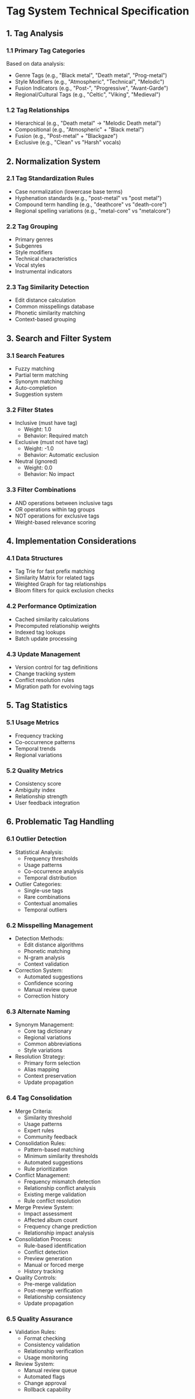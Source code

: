 # Tag System Technical Specification

## 1. Tag Analysis

### 1.1 Primary Tag Categories
Based on data analysis:
- Genre Tags (e.g., "Black metal", "Death metal", "Prog-metal")
- Style Modifiers (e.g., "Atmospheric", "Technical", "Melodic")
- Fusion Indicators (e.g., "Post-", "Progressive", "Avant-Garde")
- Regional/Cultural Tags (e.g., "Celtic", "Viking", "Medieval")

### 1.2 Tag Relationships
- Hierarchical (e.g., "Death metal" -> "Melodic Death metal")
- Compositional (e.g., "Atmospheric" + "Black metal")
- Fusion (e.g., "Post-metal" + "Blackgaze")
- Exclusive (e.g., "Clean" vs "Harsh" vocals)

## 2. Normalization System

### 2.1 Tag Standardization Rules
- Case normalization (lowercase base terms)
- Hyphenation standards (e.g., "post-metal" vs "post metal")
- Compound term handling (e.g., "deathcore" vs "death-core")
- Regional spelling variations (e.g., "metal-core" vs "metalcore")

### 2.2 Tag Grouping
- Primary genres
- Subgenres
- Style modifiers
- Technical characteristics
- Vocal styles
- Instrumental indicators

### 2.3 Tag Similarity Detection
- Edit distance calculation
- Common misspellings database
- Phonetic similarity matching
- Context-based grouping

## 3. Search and Filter System

### 3.1 Search Features
- Fuzzy matching
- Partial term matching
- Synonym matching
- Auto-completion
- Suggestion system

### 3.2 Filter States
- Inclusive (must have tag)
	- Weight: 1.0
	- Behavior: Required match
- Exclusive (must not have tag)
	- Weight: -1.0
	- Behavior: Automatic exclusion
- Neutral (ignored)
	- Weight: 0.0
	- Behavior: No impact

### 3.3 Filter Combinations
- AND operations between inclusive tags
- OR operations within tag groups
- NOT operations for exclusive tags
- Weight-based relevance scoring

## 4. Implementation Considerations

### 4.1 Data Structures
- Tag Trie for fast prefix matching
- Similarity Matrix for related tags
- Weighted Graph for tag relationships
- Bloom filters for quick exclusion checks

### 4.2 Performance Optimization
- Cached similarity calculations
- Precomputed relationship weights
- Indexed tag lookups
- Batch update processing

### 4.3 Update Management
- Version control for tag definitions
- Change tracking system
- Conflict resolution rules
- Migration path for evolving tags

## 5. Tag Statistics

### 5.1 Usage Metrics
- Frequency tracking
- Co-occurrence patterns
- Temporal trends
- Regional variations

### 5.2 Quality Metrics
- Consistency score
- Ambiguity index
- Relationship strength
- User feedback integration

## 6. Problematic Tag Handling

### 6.1 Outlier Detection
- Statistical Analysis:
	- Frequency thresholds
	- Usage patterns
	- Co-occurrence analysis
	- Temporal distribution
- Outlier Categories:
	- Single-use tags
	- Rare combinations
	- Contextual anomalies
	- Temporal outliers

### 6.2 Misspelling Management
- Detection Methods:
	- Edit distance algorithms
	- Phonetic matching
	- N-gram analysis
	- Context validation
- Correction System:
	- Automated suggestions
	- Confidence scoring
	- Manual review queue
	- Correction history

### 6.3 Alternate Naming
- Synonym Management:
	- Core tag dictionary
	- Regional variations
	- Common abbreviations
	- Style variations
- Resolution Strategy:
	- Primary form selection
	- Alias mapping
	- Context preservation
	- Update propagation

### 6.4 Tag Consolidation
- Merge Criteria:
	- Similarity threshold
	- Usage patterns
	- Expert rules
	- Community feedback
- Consolidation Rules:
	- Pattern-based matching
	- Minimum similarity thresholds
	- Automated suggestions
	- Rule prioritization
- Conflict Management:
	- Frequency mismatch detection
	- Relationship conflict analysis
	- Existing merge validation
	- Rule conflict resolution
- Merge Preview System:
	- Impact assessment
	- Affected album count
	- Frequency change prediction
	- Relationship impact analysis
- Consolidation Process:
	- Rule-based identification
	- Conflict detection
	- Preview generation
	- Manual or forced merge
	- History tracking
- Quality Controls:
	- Pre-merge validation
	- Post-merge verification
	- Relationship consistency
	- Update propagation

### 6.5 Quality Assurance
- Validation Rules:
	- Format checking
	- Consistency validation
	- Relationship verification
	- Usage monitoring
- Review System:
	- Manual review queue
	- Automated flags
	- Change approval
	- Rollback capability